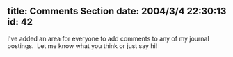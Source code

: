 title: Comments Section
date: 2004/3/4 22:30:13
id: 42
---
I've added an area for everyone to add comments to any of my journal postings.  Let me know what you think or just say hi!